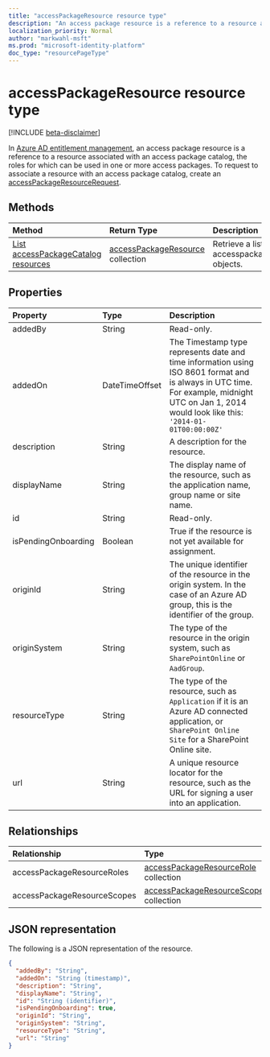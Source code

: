 ```yaml
---
title: "accessPackageResource resource type"
description: "An access package resource is a reference to a resource associated with a catalog the roles for which can be used in one or more access packages."
localization_priority: Normal
author: "markwahl-msft"
ms.prod: "microsoft-identity-platform"
doc_type: "resourcePageType"
---
```


# accessPackageResource resource type

[!INCLUDE [beta-disclaimer](../../includes/beta-disclaimer.md)]

In [Azure AD entitlement management](entitlementmanagement-root.md), an access package resource is a reference to a resource associated with an access package catalog, the roles for which can be used in one or more access packages.  To request to associate a resource with an access package catalog, create an [accessPackageResourceRequest](accesspackageresourcerequest.md).

## Methods

| Method       | Return Type | Description |
|:-------------|:------------|:------------|
| [List accessPackageCatalog resources](../api/accesspackagecatalog-list-accesspackageresources.md) | [accessPackageResource](accesspackageresource.md) collection | Retrieve a list of accesspackageresource objects. |

## Properties

| Property     | Type        | Description |
|:-------------|:------------|:------------|
|addedBy|String|Read-only.|
|addedOn|DateTimeOffset|The Timestamp type represents date and time information using ISO 8601 format and is always in UTC time. For example, midnight UTC on Jan 1, 2014 would look like this: `'2014-01-01T00:00:00Z'`|
|description|String|A description for the resource.|
|displayName|String|The display name of the resource, such as the application name, group name or site name.|
|id|String| Read-only.|
|isPendingOnboarding|Boolean|True if the resource is not yet available for assignment.|
|originId|String|The unique identifier of the resource in the origin system. In the case of an Azure AD group, this is the identifier of the group. |
|originSystem|String|The type of the resource in the origin system, such as `SharePointOnline` or `AadGroup`.|
|resourceType|String|The type of the resource, such as `Application` if it is an Azure AD connected application, or `SharePoint Online Site` for a SharePoint Online site.|
|url|String|A unique resource locator for the resource, such as the URL for signing a user into an application.|

## Relationships

| Relationship | Type        | Description |
|:-------------|:------------|:------------|
|accessPackageResourceRoles|[accessPackageResourceRole](accesspackageresourcerole.md) collection| Read-only. Nullable.|
|accessPackageResourceScopes|[accessPackageResourceScope](accesspackageresourcescope.md) collection| Read-only. Nullable.|

## JSON representation

The following is a JSON representation of the resource.

<!-- {
  "blockType": "resource",
  "optionalProperties": [

  ],
  "@odata.type": "microsoft.graph.accessPackageResource",
  "baseType": "",
  "keyProperty": "id"
}-->

```json
{
  "addedBy": "String",
  "addedOn": "String (timestamp)",
  "description": "String",
  "displayName": "String",
  "id": "String (identifier)",
  "isPendingOnboarding": true,
  "originId": "String",
  "originSystem": "String",
  "resourceType": "String",
  "url": "String"
}
```

<!-- uuid: 16cd6b66-4b1a-43a1-adaf-3a886856ed98
2019-02-04 14:57:30 UTC -->
<!-- {
  "type": "#page.annotation",
  "description": "accessPackageResource resource",
  "keywords": "",
  "section": "documentation",
  "tocPath": ""
}-->
